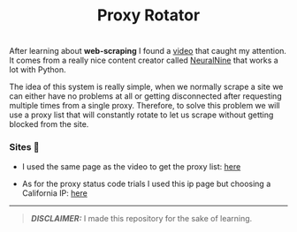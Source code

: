 <div align='center'>
    <h1>Proxy Rotator<h1>
</div>


After learning about **web-scraping** I found a [video](https://www.youtube.com/watch?v=FbtCl9jJyyc&ab_channel=NeuralNine) that caught my attention. It comes from a really nice content creator called [NeuralNine](https://www.youtube.com/@NeuralNine) that works a lot with Python.

The idea of this system is really simple, when we normally scrape a site we can either have no problems at all or getting disconnected after requesting multiple times from a single proxy. Therefore, to solve this problem we will use a proxy list that will constantly rotate to let us scrape without getting blocked from the site.

### Sites :link:

- I used the same page as the video to get the proxy list: [here](https://free-proxy-list.net)

- As for the proxy status code trials I used this ip page but choosing a California IP: [here](https://ipinfo.io/8.8.4.4/json)

---

> **_DISCLAIMER:_** I made this repository for the sake of learning.